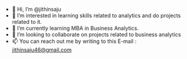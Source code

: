 - 👋 Hi, I’m @jithinsaju
- 👀 I’m interested in learning skills related to analytics and do projects related to it.
- 🌱 I’m currently learning MBA in Business Analytics.  
- 💞️ I’m looking to collaborate on projects related to business analytics
- 📫 You can reach out me by writing to this E-mail : jithinsaju46@gmail.com 

<!---
jithinsaju/jithinsaju is a ✨ special ✨ repository because its `README.md` (this file) appears on your GitHub profile.
You can click the Preview link to take a look at your changes.
--->
